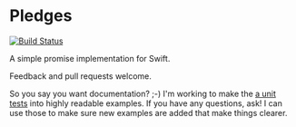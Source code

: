 # Pledges

[![Build Status](https://travis-ci.org/robertfmurdock/Pledges.svg?branch=master)](https://travis-ci.org/robertfmurdock/Pledges)

A simple promise implementation for Swift.

Feedback and pull requests welcome.

So you say you want documentation? ;-) I'm working to make the [a unit tests](PledgesTests/PledgesTest.swift) into highly readable examples. If you have any questions, ask! I can use those to make sure new examples are added that make things clearer.

